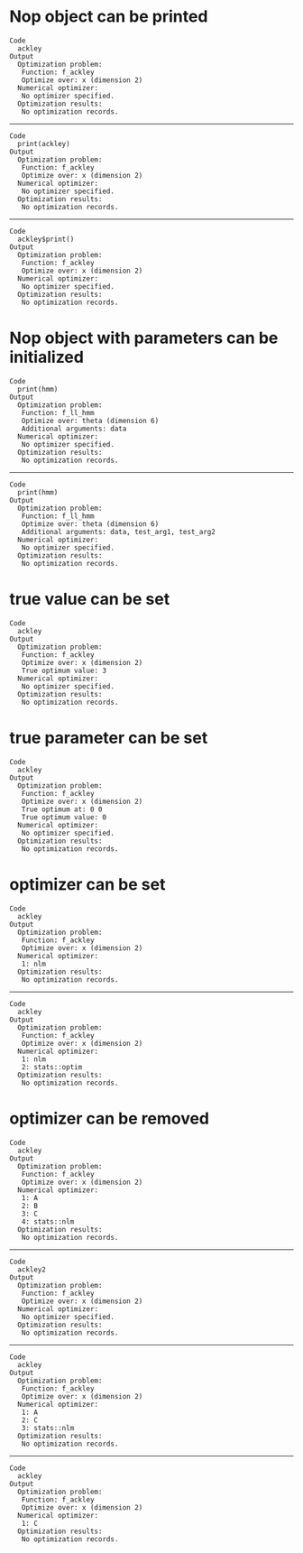 # Nop object can be printed

    Code
      ackley
    Output
      Optimization problem:
       Function: f_ackley
       Optimize over: x (dimension 2)
      Numerical optimizer:
       No optimizer specified.
      Optimization results:
       No optimization records.

---

    Code
      print(ackley)
    Output
      Optimization problem:
       Function: f_ackley
       Optimize over: x (dimension 2)
      Numerical optimizer:
       No optimizer specified.
      Optimization results:
       No optimization records.

---

    Code
      ackley$print()
    Output
      Optimization problem:
       Function: f_ackley
       Optimize over: x (dimension 2)
      Numerical optimizer:
       No optimizer specified.
      Optimization results:
       No optimization records.

# Nop object with parameters can be initialized

    Code
      print(hmm)
    Output
      Optimization problem:
       Function: f_ll_hmm
       Optimize over: theta (dimension 6)
       Additional arguments: data 
      Numerical optimizer:
       No optimizer specified.
      Optimization results:
       No optimization records.

---

    Code
      print(hmm)
    Output
      Optimization problem:
       Function: f_ll_hmm
       Optimize over: theta (dimension 6)
       Additional arguments: data, test_arg1, test_arg2 
      Numerical optimizer:
       No optimizer specified.
      Optimization results:
       No optimization records.

# true value can be set

    Code
      ackley
    Output
      Optimization problem:
       Function: f_ackley
       Optimize over: x (dimension 2)
       True optimum value: 3
      Numerical optimizer:
       No optimizer specified.
      Optimization results:
       No optimization records.

# true parameter can be set

    Code
      ackley
    Output
      Optimization problem:
       Function: f_ackley
       Optimize over: x (dimension 2)
       True optimum at: 0 0
       True optimum value: 0
      Numerical optimizer:
       No optimizer specified.
      Optimization results:
       No optimization records.

# optimizer can be set

    Code
      ackley
    Output
      Optimization problem:
       Function: f_ackley
       Optimize over: x (dimension 2)
      Numerical optimizer:
       1: nlm
      Optimization results:
       No optimization records.

---

    Code
      ackley
    Output
      Optimization problem:
       Function: f_ackley
       Optimize over: x (dimension 2)
      Numerical optimizer:
       1: nlm
       2: stats::optim
      Optimization results:
       No optimization records.

# optimizer can be removed

    Code
      ackley
    Output
      Optimization problem:
       Function: f_ackley
       Optimize over: x (dimension 2)
      Numerical optimizer:
       1: A
       2: B
       3: C
       4: stats::nlm
      Optimization results:
       No optimization records.

---

    Code
      ackley2
    Output
      Optimization problem:
       Function: f_ackley
       Optimize over: x (dimension 2)
      Numerical optimizer:
       No optimizer specified.
      Optimization results:
       No optimization records.

---

    Code
      ackley
    Output
      Optimization problem:
       Function: f_ackley
       Optimize over: x (dimension 2)
      Numerical optimizer:
       1: A
       2: C
       3: stats::nlm
      Optimization results:
       No optimization records.

---

    Code
      ackley
    Output
      Optimization problem:
       Function: f_ackley
       Optimize over: x (dimension 2)
      Numerical optimizer:
       1: C
      Optimization results:
       No optimization records.

